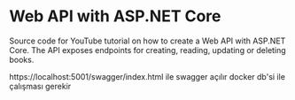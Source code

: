 # Web API with ASP.NET Core
Source code for YouTube tutorial on how to create a Web API with ASP.NET Core.
The API exposes endpoints for creating, reading, updating or deleting books.


https://localhost:5001/swagger/index.html ile swagger açılır
docker db'si ile çalışması gerekir
